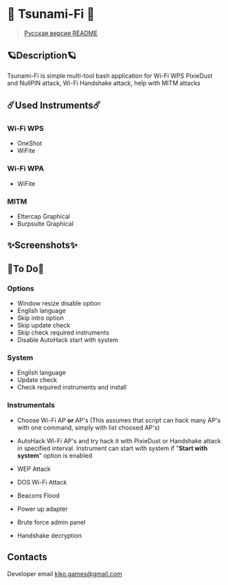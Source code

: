 # 🌌 Tsunami-Fi 🌌
> [Русская версия README](https://github.com/BadKiko/Tsunami-Fi/blob/main/RUS_README.md )
## 🪐Description🪐
Tsunami-Fi is simple multi-tool bash application for Wi-Fi WPS PixieDust and NullPIN attack, Wi-Fi Handshake attack, help with MITM attacks

## ☄️Used Instruments☄️
### Wi-Fi WPS
- OneShot
- WiFite

### Wi-Fi WPA
- WiFite

### MITM 
- Ettercap Graphical
- Burpsuite Graphical

## ✨Screenshots✨

## 💫To Do💫
### Options
- Window resize disable option
- English language
- Skip intro option
- Skip update check
- Skip check required instruments
- Disable AutoHack start with system

### System
- English language
- Update check
- Check required instruments and install

### Instrumentals
- Choose Wi-Fi AP **or** AP's (This assumes that script can hack many AP's with one command, simply with list choosed AP's)

- AutoHack Wi-Fi AP's and try hack it with PixieDust or Handshake attack in specified interval. Instrument can start with system if "**Start with system**" option is enabled

- WEP Attack
- DOS Wi-Fi Attack
- Beacons Flood
- Power up adapter
- Brute force admin panel
- Handshake decryption

## Contacts

Developer email <kiko.games@gmail.com>

